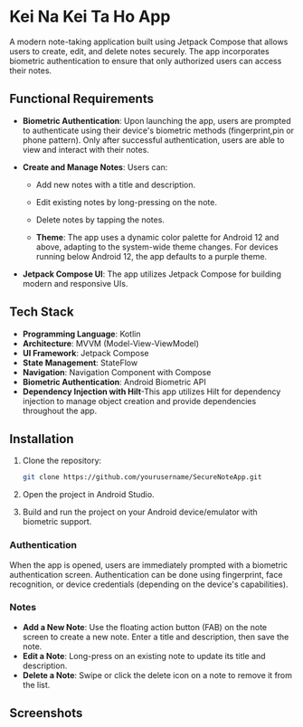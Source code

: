 # Kei Na Kei Ta Ho App

A modern note-taking application built using Jetpack Compose that allows users to create, edit, and delete notes securely. The app incorporates biometric authentication to ensure that only authorized users can access their notes. 

## Functional Requirements

- **Biometric Authentication**: Upon launching the app, users are prompted to authenticate using their device's biometric methods (fingerprint,pin or phone pattern). Only after successful authentication, users are able to view and interact with their notes.
  
- **Create and Manage Notes**: Users can:
  - Add new notes with a title and description.
  - Edit existing notes by long-pressing on the note.
  - Delete notes by tapping the notes.
 
  - **Theme**: The app uses a dynamic color palette for Android 12 and above, adapting to the system-wide theme changes. For devices running below Android 12, the app defaults to a purple theme.

- **Jetpack Compose UI**: The app utilizes Jetpack Compose for building modern and responsive UIs.

## Tech Stack

- **Programming Language**: Kotlin
- **Architecture**: MVVM (Model-View-ViewModel)
- **UI Framework**: Jetpack Compose
- **State Management**: StateFlow
- **Navigation**: Navigation Component with Compose
- **Biometric Authentication**: Android Biometric API
- **Dependency Injection with Hilt**-This app utilizes Hilt for dependency injection to manage object creation and provide dependencies throughout the app.

## Installation

1. Clone the repository:
   ```bash
   git clone https://github.com/yourusername/SecureNoteApp.git
   ```

2. Open the project in Android Studio.

3. Build and run the project on your Android device/emulator with biometric support.


### Authentication

When the app is opened, users are immediately prompted with a biometric authentication screen. Authentication can be done using fingerprint, face recognition, or device credentials (depending on the device's capabilities).

### Notes

- **Add a New Note**: Use the floating action button (FAB) on the note screen to create a new note. Enter a title and description, then save the note.
- **Edit a Note**: Long-press on an existing note to update its title and description.
- **Delete a Note**: Swipe or click the delete icon on a note to remove it from the list.

## Screenshots

  
